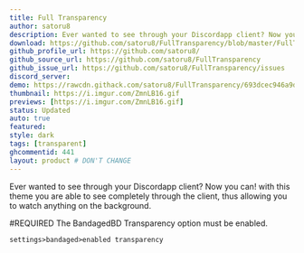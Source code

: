 ```yaml
---
title: Full Transparency
author: satoru8
description: Ever wanted to see through your Discordapp client? Now you can!
download: https://github.com/satoru8/FullTransparency/blob/master/FullTransparency.theme.css
github_profile_url: https://github.com/satoru8/
github_source_url: https://github.com/satoru8/FullTransparency
github_issue_url: https://github.com/satoru8/FullTransparency/issues
discord_server:
demo: https://rawcdn.githack.com/satoru8/FullTransparency/693dcec946a9d34c9a9f354a80b9fb3cb21a5f99/FullTransparency.theme.css
thumbnail: https://i.imgur.com/ZmnLB16.gif
previews: [https://i.imgur.com/ZmnLB16.gif]
status: Updated
auto: true
featured: 
style: dark
tags: [transparent]
ghcommentid: 441
layout: product # DON'T CHANGE
---
```

Ever wanted to see through your Discordapp client? Now you can! with this theme you are able to see completely through the client, thus allowing you to watch anything on the background.

#REQUIRED
The BandagedBD Transparency option must be enabled.

`settings>bandaged>enabled transparency`